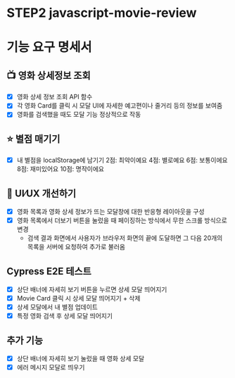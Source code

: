 # STEP2 javascript-movie-review

# 기능 요구 명세서

## 📺 영화 상세정보 조회

- [x] 영화 상세 정보 조회 API 함수
- [x] 각 영화 Card를 클릭 시 모달 UI에 자세한 예고편이나 줄거리 등의 정보를 보여줌
- [x] 영화를 검색했을 때도 모달 기능 정상적으로 작동

## ⭐️ 별점 매기기

- [x] 내 별점을 localStorage에 남기기
      2점: 최악이예요
      4점: 별로예요
      6점: 보통이에요
      8점: 재미있어요
      10점: 명작이에요

## 📐 UI⁄UX 개선하기

- [x] 영화 목록과 영화 상세 정보가 뜨는 모달창에 대한 반응형 레이아웃을 구성
- [x] 영화 목록에서 더보기 버튼을 눌렀을 때 페이징하는 방식에서 무한 스크롤 방식으로 변경
  - 검색 결과 화면에서 사용자가 브라우저 화면의 끝에 도달하면 그 다음 20개의 목록을 서버에 요청하여 추가로 불러옴

## Cypress E2E 테스트

- [x] 상단 배너에 자세히 보기 버튼을 누르면 상세 모달 띄어지기
- [x] Movie Card 클릭 시 상세 모달 띄어지기 + 삭제
- [x] 상세 모달에서 내 별점 업데이트
- [x] 특정 영화 검색 후 상세 모달 띄어지기

## 추가 기능

- [x] 상단 배너에 자세히 보기 눌렀을 때 영화 상세 모달
- [x] 에러 메시지 모달로 띄우기
